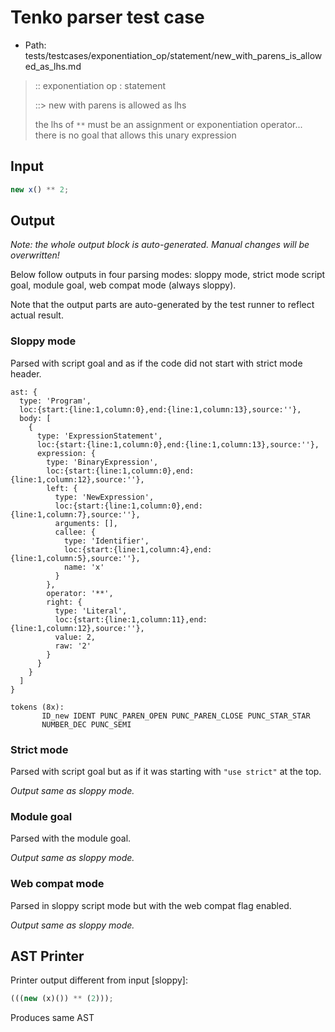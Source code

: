 # Tenko parser test case

- Path: tests/testcases/exponentiation_op/statement/new_with_parens_is_allowed_as_lhs.md

> :: exponentiation op : statement
>
> ::> new with parens is allowed as lhs
>
> the lhs of `**` must be an assignment or exponentiation operator... there is no goal that allows this unary expression

## Input

`````js
new x() ** 2;
`````

## Output

_Note: the whole output block is auto-generated. Manual changes will be overwritten!_

Below follow outputs in four parsing modes: sloppy mode, strict mode script goal, module goal, web compat mode (always sloppy).

Note that the output parts are auto-generated by the test runner to reflect actual result.

### Sloppy mode

Parsed with script goal and as if the code did not start with strict mode header.

`````
ast: {
  type: 'Program',
  loc:{start:{line:1,column:0},end:{line:1,column:13},source:''},
  body: [
    {
      type: 'ExpressionStatement',
      loc:{start:{line:1,column:0},end:{line:1,column:13},source:''},
      expression: {
        type: 'BinaryExpression',
        loc:{start:{line:1,column:0},end:{line:1,column:12},source:''},
        left: {
          type: 'NewExpression',
          loc:{start:{line:1,column:0},end:{line:1,column:7},source:''},
          arguments: [],
          callee: {
            type: 'Identifier',
            loc:{start:{line:1,column:4},end:{line:1,column:5},source:''},
            name: 'x'
          }
        },
        operator: '**',
        right: {
          type: 'Literal',
          loc:{start:{line:1,column:11},end:{line:1,column:12},source:''},
          value: 2,
          raw: '2'
        }
      }
    }
  ]
}

tokens (8x):
       ID_new IDENT PUNC_PAREN_OPEN PUNC_PAREN_CLOSE PUNC_STAR_STAR
       NUMBER_DEC PUNC_SEMI
`````

### Strict mode

Parsed with script goal but as if it was starting with `"use strict"` at the top.

_Output same as sloppy mode._

### Module goal

Parsed with the module goal.

_Output same as sloppy mode._

### Web compat mode

Parsed in sloppy script mode but with the web compat flag enabled.

_Output same as sloppy mode._

## AST Printer

Printer output different from input [sloppy]:

````js
(((new (x)()) ** (2)));
````

Produces same AST
